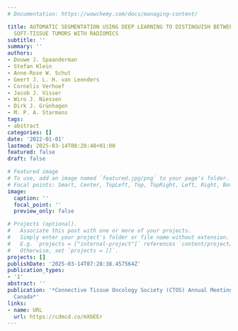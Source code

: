 ```yaml
---
# Documentation: https://wowchemy.com/docs/managing-content/

title: AUTOMATIC SEGMENTATION USING DEEP LEARNING TO DISTINGUISH BETWEEN 9 TYPES OF
  SOFT-TISSUE TUMORS WITH RADIOMICS
subtitle: ''
summary: ''
authors:
- Douwe J. Spaanderman
- Stefan Klein
- Anne-Rose W. Schut
- Geert J. L. H. van Leenders
- Cornelis Verhoef
- Jacob J. Visser
- Wiro J. Niessen
- Dirk J. Grünhagen
- M. P. A. Starmans
tags:
- abstract
categories: []
date: '2022-01-01'
lastmod: 2025-03-14T08:28:48+01:00
featured: false
draft: false

# Featured image
# To use, add an image named `featured.jpg/png` to your page's folder.
# Focal points: Smart, Center, TopLeft, Top, TopRight, Left, Right, BottomLeft, Bottom, BottomRight.
image:
  caption: ''
  focal_point: ''
  preview_only: false

# Projects (optional).
#   Associate this post with one or more of your projects.
#   Simply enter your project's folder or file name without extension.
#   E.g. `projects = ["internal-project"]` references `content/project/deep-learning/index.md`.
#   Otherwise, set `projects = []`.
projects: []
publishDate: '2025-03-14T07:28:38.457564Z'
publication_types:
- '1'
abstract: ''
publication: '*Connective Tissue Oncology Society (CTOS) Annual Meeting, Vancouver,
  Canada*'
links:
- name: URL
  url: https://cdmcd.co/mXbEEr
---
```

